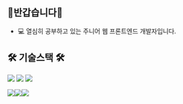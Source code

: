 ## 👋반갑습니다👋

- 💻 열심히 공부하고 있는 주니어 웹 프론트엔드 개발자입니다.

## 🛠️ 기술스택 🛠️
<img src="https://img.shields.io/badge/Javascript-20232a.svg?style=for-the-badge&logo=Javascript&logoColor=ECD53F" /> <img src="https://img.shields.io/badge/HTML-20232a.svg?style=for-the-badge&logo=HTML5&logoColor=E34F26" /> <img src="https://img.shields.io/badge/CSS-20232a.svg?style=for-the-badge&logo=CSS3&logoColor=1572B6" />

<img src="https://img.shields.io/badge/Node.js-20232a.svg?style=for-the-badge&logo=Node.js&logoColor=5FA04E" /><img src="https://img.shields.io/badge/React-20232a.svg?style=for-the-badge&logo=React&logoColor=61DAFB" /><img src="https://img.shields.io/badge/Three.js-20232a.svg?style=for-the-badge&logo=Three.js&logoColor=FFFFFF" />


<!--
**o2jsg/o2jsg** is a ✨ _special_ ✨ repository because its `README.md` (this file) appears on your GitHub profile.

Here are some ideas to get you started:

- 🔭 I’m currently working on ...
- 🌱 I’m currently learning ...
- 👯 I’m looking to collaborate on ...
- 🤔 I’m looking for help with ...
- 💬 Ask me about ...
- 📫 How to reach me: ...
- 😄 Pronouns: ...
- ⚡ Fun fact: ...
-->
